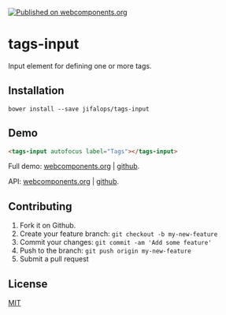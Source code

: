 [![Published on webcomponents.org](https://img.shields.io/badge/webcomponents.org-published-blue.svg)](https://www.webcomponents.org/element/jifalops/tags-input)

# tags-input
Input element for defining one or more tags.

## Installation
```
bower install --save jifalops/tags-input
```

<!-- ## Usage -->


## Demo
<!--
```
<custom-element-demo>
  <template>
    <script src="../webcomponentsjs/webcomponents-lite.js"></script>
    <link rel="import" href="tags-input.html">
    <next-code-block></next-code-block>
  </template>
</custom-element-demo>
```
-->

```html
<tags-input autofocus label="Tags"></tags-input>
```

Full demo:
[webcomponents.org](https://www.webcomponents.org/element/jifalops/tags-input/demo/demo/index.html)
| [github](https://jifalops.github.io/tags-input/components/tags-input/demo/).

API: [webcomponents.org](https://www.webcomponents.org/element/jifalops/tags-input/tags-input)
| [github](https://jifalops.github.io/tags-input).

## Contributing

1. Fork it on Github.
2. Create your feature branch: `git checkout -b my-new-feature`
3. Commit your changes: `git commit -am 'Add some feature'`
4. Push to the branch: `git push origin my-new-feature`
5. Submit a pull request

## License

[MIT](https://opensource.org/licenses/MIT)
